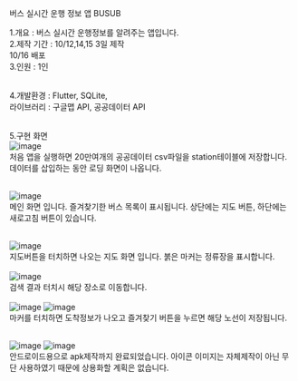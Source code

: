 버스 실시간 운행 정보 앱 BUSUB 

1.개요 : 버스 실시간 운행정보를 알려주는 앱입니다.<br>
2.제작 기간 : 10/12,14,15 3일 제작<br>
            10/16 배포<br>
3.인원 : 1인<br><br>


4.개발환경 : Flutter, SQLite, <br>
      라이브러리 : 구글맵 API, 공공데이터 API<br><br>

5.구현 화면<br>
![image](https://github.com/user-attachments/assets/83af54a6-1315-4b18-ad81-27c8f9f62823)
<br>
처음 앱을 실행하면 20만여개의 공공데이터 csv파일을 station테이블에 저장합니다. 데이터를 삽입하는 동안 로딩 화면이 나옵니다.
<br>
<br>

![image](https://github.com/user-attachments/assets/0c9a6b5d-d621-4736-b23d-4483f219dedb)
<br>
메인 화면 입니다. 
즐겨찾기한 버스 목록이 표시됩니다. 
상단에는 지도 버튼, 
하단에는 새로고침 버튼이 있습니다.
<br>
<br>

![image](https://github.com/user-attachments/assets/9fb16b47-6428-4863-a760-b56627aebe28)
<br>
지도버튼을 터치하면 나오는 지도 화면 입니다. 
붉은 마커는 정류장을 표시합니다.
<br><br>
![image](https://github.com/user-attachments/assets/33910c69-53ea-4a9a-9e5a-2ba80510c44e)
<br>
검색 결과 터치시 해당 장소로 이동합니다.
<br>
<br>
![image](https://github.com/user-attachments/assets/d3889a55-0206-4b7b-b0a5-c82414e9e541)
![image](https://github.com/user-attachments/assets/81d60de9-8170-4738-83a4-5877702a6998)
<br>
마커를 터치하면 도착정보가 나오고 즐겨찾기 버튼을 누르면 해당 노선이 저장됩니다.
<br>
<br>

![image](https://github.com/user-attachments/assets/bb0acd20-8056-495d-8b4c-de0e6d4d44b0)
![image](https://github.com/user-attachments/assets/4e976995-8d96-451d-8df1-d6fa3fe74f2f)
<br>
안드로이드용으로 apk제작까지 완료되었습니다. 아이콘 이미지는 자체제작이 아닌 무단 사용하였기 때문에 상용화할 계획은 없습니다.










